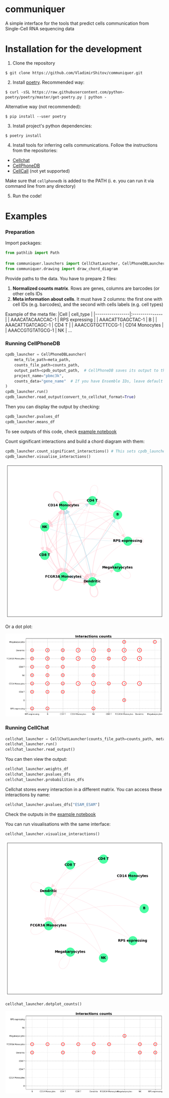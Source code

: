# communiquer
A simple interface for the tools that predict cells communication from Single-Cell RNA sequencing data

# Installation for the development
1. Clone the repository
```console
$ git clone https://github.com/VladimirShitov/communiquer.git
```

2. Install [poetry](https://python-poetry.org/). Recommended way:
```console
$ curl -sSL https://raw.githubusercontent.com/python-poetry/poetry/master/get-poetry.py | python -
```
Alternative way (not recommended):
```console
$ pip install --user poetry
```

3. Install project's python dependencies:
```console
$ poetry install
```

4. Install tools for inferring cells communications. Follow the instructions from the repositories:
* [Cellchat](https://github.com/sqjin/CellChat)
* [CellPhoneDB](https://github.com/Teichlab/cellphonedb)
* [CellCall](https://github.com/ShellyCoder/cellcall) (not yet supported)

Make sure that `cellphonedb` is added to the PATH (i. e. you can run it via command line from any directory)

5. Run the code!

# Examples

### Preparation

Import packages:

```python
from pathlib import Path

from communiquer.launchers import CellChatLauncher, CellPhoneDBLauncher
from communiquer.drawing import draw_chord_diagram
```

Provide paths to the data. You have to prepare 2 files:
1. **Normalized counts matrix**. Rows are genes, columns are barcodes (or other cells IDs
2. **Meta information about cells**. It must have 2 columns: the first one with cell IDs (e.g. barcodes), and the second with cells labels (e.g. cell types)

Example of the meta file:
|Cell             | cell_type      |
|-----------------|:---------------|
| AAACATACAACCAC-1 | RPS expressing |
| AAACATTGAGCTAC-1 | B              |
| AAACATTGATCAGC-1 | CD4 T          |
| AAACCGTGCTTCCG-1 | CD14 Monocytes |
| AAACCGTGTATGCG-1 | NK             |
...

### Running CellPhoneDB

```python
cpdb_launcher = CellPhoneDBLauncher(
    meta_file_path=meta_path,
    counts_file_path=counts_path,
    output_path=cpdb_output_path,  # CellPhoneDB saves its output to the files
    project_name="pbmc3k",
    counts_data="gene_name"  # If you have Ensemble IDs, leave default
)
cpdb_launcher.run()
cpdb_launcher.read_output(convert_to_cellchat_format=True)
```

Then you can display the output by checking:
```python
cpdb_launcher.pvalues_df
cpdb_launcher.means_df
```
To see outputs of this code, check [example notebook](example.ipynb)

Count significant interactions and build a chord diagram with them: 
```python
cpdb_launcher.count_significant_interactions() # This sets cpdb_launcher.counts_df
cpdb_launcher.visualise_interactions()
```

![cellphoneDB cells communications](images/1_cellphonedb_chord_diagram.png)

Or a dot plot:

![cellphoneDB cells communications_dotplot](images/2_cellphonedb_dotplot.png)

### Running CellChat 

```python
cellchat_launcher = CellChatLauncher(counts_file_path=counts_path, meta_file_path=meta_path)
cellchat_launcher.run()
cellchat_launcher.read_output()
```

You can then view the output:
```python
cellchat_launcher.weights_df
cellchat_launcher.pvalues_dfs
cellchat_launcher.probabilities_dfs
```

Cellchat stores every interaction in a different matrix. You can access these interactions by name:
```python
cellchat_launcher.pvalues_dfs["ESAM_ESAM"]
```

Check the outputs in the [example notebook](example.ipynb)

You can run visualisations with the same interface:

```python
cellchat_launcher.visualise_interactions()
```

![cellchat cells communications](images/3_cellchat_chord_diagram.png)

```python
cellchat_launcher.dotplot_counts()
```

![cellchat cells communications_dot_plot](images/4_cellchat_dotplot.png)
